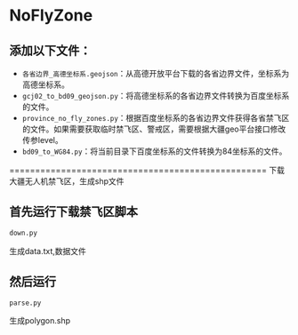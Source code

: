 # NoFlyZone

## 添加以下文件：
- `各省边界_高德坐标系.geojson`：从高德开放平台下载的各省边界文件，坐标系为高德坐标系。
- `gcj02_to_bd09_geojson.py`：将高德坐标系的各省边界文件转换为百度坐标系的文件。
- `province_no_fly_zones.py`：根据百度坐标系的各省边界文件获得各省禁飞区的文件。如果需要获取临时禁飞区、警戒区，需要根据大疆geo平台接口修改传参level。
- `bd09_to_WG84.py`：将当前目录下百度坐标系的文件转换为84坐标系的文件。

==================================================
下载大疆无人机禁飞区，生成shp文件


## 首先运行下载禁飞区脚本
```python
down.py
```
生成data.txt,数据文件

## 然后运行
```python
parse.py
```
生成polygon.shp

